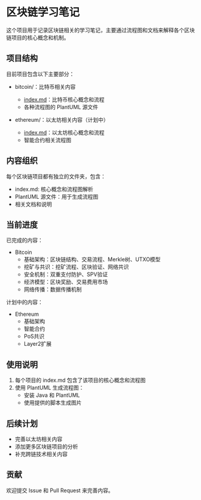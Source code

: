 # 区块链学习笔记

这个项目用于记录区块链相关的学习笔记，主要通过流程图和文档来解释各个区块链项目的核心概念和机制。

## 项目结构

目前项目包含以下主要部分：

- bitcoin/：比特币相关内容
  - [index.md](bitcoin/index.md)：比特币核心概念和流程
  - 各种流程图的 PlantUML 源文件
  
- ethereum/：以太坊相关内容（计划中）
  - [index.md](ethereum/index.md)：以太坊核心概念和流程
  - 智能合约相关流程图

## 内容组织

每个区块链项目都有独立的文件夹，包含：
- index.md: 核心概念和流程图解析
- PlantUML 源文件：用于生成流程图
- 相关文档和说明

## 当前进度

已完成的内容：
- Bitcoin
  - 基础架构：区块链结构、交易流程、Merkle树、UTXO模型
  - 挖矿与共识：挖矿流程、区块验证、网络共识
  - 安全机制：双重支付防护、SPV验证
  - 经济模型：区块奖励、交易费用市场
  - 网络传播：数据传播机制

计划中的内容：
- Ethereum
  - 基础架构
  - 智能合约
  - PoS共识
  - Layer2扩展

## 使用说明

1. 每个项目的 index.md 包含了该项目的核心概念和流程图
2. 使用 PlantUML 生成流程图：
   - 安装 Java 和 PlantUML
   - 使用提供的脚本生成图片

## 后续计划

- 完善以太坊相关内容
- 添加更多区块链项目的分析
- 补充跨链技术相关内容

## 贡献

欢迎提交 Issue 和 Pull Request 来完善内容。

